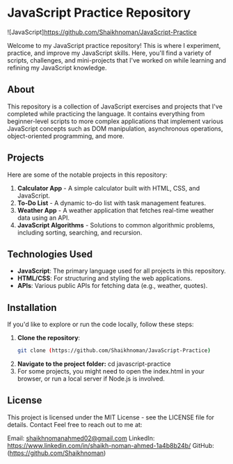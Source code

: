# JavaScript Practice Repository

![JavaScript]https://github.com/Shaikhnoman/JavaScript-Practice

Welcome to my JavaScript practice repository! This is where I experiment, practice, and improve my JavaScript skills. Here, you'll find a variety of scripts, challenges, and mini-projects that I've worked on while learning and refining my JavaScript knowledge.

## About

This repository is a collection of JavaScript exercises and projects that I've completed while practicing the language. It contains everything from beginner-level scripts to more complex applications that implement various JavaScript concepts such as DOM manipulation, asynchronous operations, object-oriented programming, and more.

## Projects

Here are some of the notable projects in this repository:

1. **Calculator App** - A simple calculator built with HTML, CSS, and JavaScript.
2. **To-Do List** - A dynamic to-do list with task management features.
3. **Weather App** - A weather application that fetches real-time weather data using an API.
4. **JavaScript Algorithms** - Solutions to common algorithmic problems, including sorting, searching, and recursion.

## Technologies Used

- **JavaScript**: The primary language used for all projects in this repository.
- **HTML/CSS**: For structuring and styling the web applications.
- **APIs**: Various public APIs for fetching data (e.g., weather, quotes).

## Installation

If you'd like to explore or run the code locally, follow these steps:

1. **Clone the repository**:
   ```bash
   git clone (https://github.com/Shaikhnoman/JavaScript-Practice)
2. **Navigate to the project folder:**
 cd javascript-practice
3. For some projects, you might need to open the index.html in your browser, or run a local server if Node.js is involved.
## License
This project is licensed under the MIT License - see the LICENSE file for details.
Contact
Feel free to reach out to me at:

Email: shaikhnomanahmed02@gmail.com
LinkedIn: https://www.linkedin.com/in/shaikh-noman-ahmed-1a4b8b24b/
GitHub: (https://github.com/Shaikhnoman)

